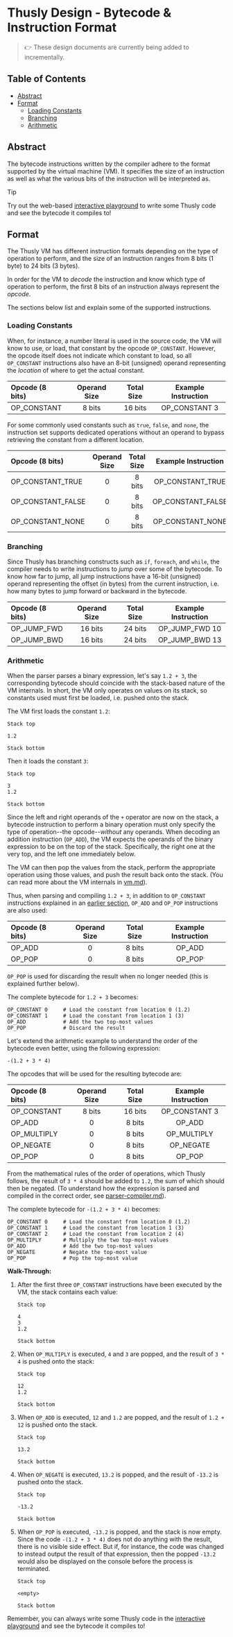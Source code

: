 # Thusly Design - Bytecode & Instruction Format

> 👉️ These design documents are currently being added to incrementally.

## Table of Contents

- [Abstract](#abstract)
- [Format](#format)
    - [Loading Constants](#loading-constants)
    - [Branching](#branching)
    - [Arithmetic](#arithmetic)

## Abstract

The bytecode instructions written by the compiler adhere to the format supported by the virtual machine (VM). It specifies the size of an instruction as well as what the various bits of the instruction will be interpreted as.

> [!TIP]
> Try out the web-based [interactive playground](https://thusly.netlify.app/) to write some Thusly code and see the bytecode it compiles to!

## Format

The Thusly VM has different instruction formats depending on the type of operation to perform, and the size of an instruction ranges from 8 bits (1 byte) to 24 bits (3 bytes).

In order for the VM to *decode* the instruction and know which type of operation to perform, the first 8 bits of an instruction always represent the *opcode*.

The sections below list and explain some of the supported instructions.

### Loading Constants

When, for instance, a number literal is used in the source code, the VM will know to use, or load, that constant by the opcode `OP_CONSTANT`. However, the opcode itself does not indicate which constant to load, so all `OP_CONSTANT` instructions also have an 8-bit (unsigned) operand representing the *location* of where to get the actual constant.

| Opcode (8 bits) | Operand Size | Total Size | Example Instruction |
|:----------------|:------------:|:----------:|:-------------------:|
| OP_CONSTANT     | 8 bits       | 16 bits    | OP_CONSTANT 3       |

For some commonly used constants such as `true`, `false`, and `none`, the instruction set supports dedicated operations without an operand to bypass retrieving the constant from a different location.

| Opcode (8 bits)   | Operand Size | Total Size | Example Instruction |
|:------------------|:------------:|:----------:|:-------------------:|
| OP_CONSTANT_TRUE  | 0            | 8 bits     | OP_CONSTANT_TRUE    |
| OP_CONSTANT_FALSE | 0            | 8 bits     | OP_CONSTANT_FALSE   |
| OP_CONSTANT_NONE  | 0            | 8 bits     | OP_CONSTANT_NONE    |

### Branching

Since Thusly has branching constructs such as `if`, `foreach`, and `while`, the compiler needs to write instructions to *jump* over some of the bytecode. To know how far to jump, all jump instructions have a 16-bit (unsigned) operand representing the offset (in bytes) from the current instruction, i.e. how many bytes to jump forward or backward in the bytecode.


| Opcode (8 bits) | Operand Size | Total Size | Example Instruction |
|:----------------|:------------:|:----------:|:-------------------:|
| OP_JUMP_FWD     | 16 bits      | 24 bits    | OP_JUMP_FWD 10      |
| OP_JUMP_BWD     | 16 bits      | 24 bits    | OP_JUMP_BWD 13      |

### Arithmetic

When the parser parses a binary expression, let's say `1.2 + 3`, the corresponding bytecode should coincide with the stack-based nature of the VM internals. In short, the VM only operates on values on its stack, so constants used must first be loaded, i.e. pushed onto the stack.

The VM first loads the constant `1.2`:

```
Stack top

1.2

Stack bottom
```

Then it loads the constant `3`:

```
Stack top

3
1.2

Stack bottom
```

Since the left and right operands of the `+` operator are now on the stack, a bytecode instruction to perform a binary operation must only specify the type of operation--the opcode--*without* any operands. When decoding an addition instruction (`OP_ADD`), the VM expects the operands of the binary expression to be on the top of the stack. Specifically, the right one at the very top, and the left one immediately below.

The VM can then pop the values from the stack, perform the appropriate operation using those values, and push the result back onto the stack. (You can read more about the VM internals in [vm.md](./vm.md)).

Thus, when parsing and compiling `1.2 + 3`, in addition to `OP_CONSTANT` instructions explained in an [earlier section](#loading-constants), `OP_ADD` and `OP_POP` instructions are also used:

| Opcode (8 bits) | Operand Size | Total Size | Example Instruction |
|:----------------|:------------:|:----------:|:-------------------:|
| OP_ADD          | 0            | 8 bits     | OP_ADD              |
| OP_POP          | 0            | 8 bits     | OP_POP              |

`OP_POP` is used for discarding the result when no longer needed (this is explained further below).

The complete bytecode for `1.2 + 3` becomes:

```
OP_CONSTANT 0     # Load the constant from location 0 (1.2)
OP_CONSTANT 1     # Load the constant from location 1 (3)
OP_ADD            # Add the two top-most values
OP_POP            # Discard the result
```

Let's extend the arithmetic example to understand the order of the bytecode even better, using the following expression:

```
-(1.2 + 3 * 4)
```

The opcodes that will be used for the resulting bytecode are:

| Opcode (8 bits) | Operand Size | Total Size | Example Instruction |
|:----------------|:------------:|:----------:|:-------------------:|
| OP_CONSTANT     | 8 bits       | 16 bits    | OP_CONSTANT 3       |
| OP_ADD          | 0            | 8 bits     | OP_ADD              |
| OP_MULTIPLY     | 0            | 8 bits     | OP_MULTIPLY         |
| OP_NEGATE       | 0            | 8 bits     | OP_NEGATE           |
| OP_POP          | 0            | 8 bits     | OP_POP              |

From the mathematical rules of the order of operations, which Thusly follows, the result of `3 * 4` should be added to `1.2`, the sum of which should then be negated. (To understand how the expression is parsed and compiled in the correct order, see [parser-compiler.md](./parser-compiler.md)).

The complete bytecode for `-(1.2 + 3 * 4)` becomes:

```
OP_CONSTANT 0     # Load the constant from location 0 (1.2)
OP_CONSTANT 1     # Load the constant from location 1 (3)
OP_CONSTANT 2     # Load the constant from location 2 (4)
OP_MULTIPLY       # Multiply the two top-most values
OP_ADD            # Add the two top-most values
OP_NEGATE         # Negate the top-most value
OP_POP            # Pop the top-most value
```

**Walk-Through:**

1. After the first three `OP_CONSTANT` instructions have been executed by the VM, the stack contains each value:

    ```
    Stack top

    4
    3
    1.2

    Stack bottom
    ```

1. When `OP_MULTIPLY` is executed, `4` and `3` are popped, and the result of `3 * 4` is pushed onto the stack:

    ```
    Stack top

    12
    1.2

    Stack bottom
    ```

1. When `OP_ADD` is executed, `12` and `1.2` are popped, and the result of `1.2 + 12` is pushed onto the stack.

    ```
    Stack top

    13.2

    Stack bottom
    ```

1. When `OP_NEGATE` is executed, `13.2` is popped, and the result of `-13.2` is pushed onto the stack.

    ```
    Stack top

    -13.2

    Stack bottom
    ```

1. When `OP_POP` is executed, `-13.2` is popped, and the stack is now empty. Since the code `-(1.2 + 3 * 4)` does not do anything with the result, there is no visible side effect. But if, for instance, the code was changed to instead output the result of that expression, then the popped `-13.2` would also be displayed on the console before the process is terminated.

    ```
    Stack top

    <empty>

    Stack bottom
    ```

Remember, you can always write some Thusly code in the [interactive playground](https://thusly.netlify.app/) and see the bytecode it compiles to!
